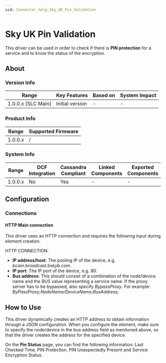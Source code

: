 ```yaml
---
uid: Connector_help_Sky_UK_Pin_Validation
---
```


# Sky UK Pin Validation

This driver can be used in order to check if there is **PIN protection** for a service and to know the status of the encryption.

## About

### Version Info

| **Range**            | **Key Features** | **Based on** | **System Impact** |
|----------------------|------------------|--------------|-------------------|
| 1.0.0.x \[SLC Main\] | Initial version  | \-           | \-                |

### Product Info

| **Range** | **Supported Firmware** |
|-----------|------------------------|
| 1.0.0.x   | /                      |

### System Info

| **Range** | **DCF Integration** | **Cassandra Compliant** | **Linked Components** | **Exported Components** |
|-----------|---------------------|-------------------------|-----------------------|-------------------------|
| 1.0.0.x   | No                  | Yes                     | \-                    | \-                      |

## Configuration

### Connections

#### HTTP Main connection

This driver uses an HTTP connection and requires the following input during element creation.

HTTP CONNECTION:

- **IP address/host**: The pooling IP of the device, e.g. *bcam.broadcast.bskyb.com.*
- **IP port**: The IP port of the device, e.g. *80.*
- **Bus address**: This should consist of a combination of the node/device name and the BUS value representing a service name. If the proxy server has to be bypassed, also specify *BypassProxy*.
  For example: *ByPassProxy;NodeName/DeviceName;BusAddress;*

## How to Use

This driver dynamically creates an HTTP address to obtain information through a JSON configuration. When you configure the element, make sure to specify the node/device in the bus address field as mentioned above, so that the driver creates the address for the specified device.

On the **Pin Status** page, you can find the following information: Last Checked Time, PIN Protection, PIN Unexpectedly Present and Service Encryption Status.
